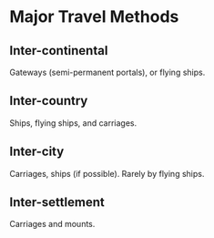 # Major Travel Methods

## Inter-continental

Gateways (semi-permanent portals), or flying ships.

## Inter-country

Ships, flying ships, and carriages.

## Inter-city

Carriages, ships (if possible). Rarely by flying ships.

## Inter-settlement

Carriages and mounts.

